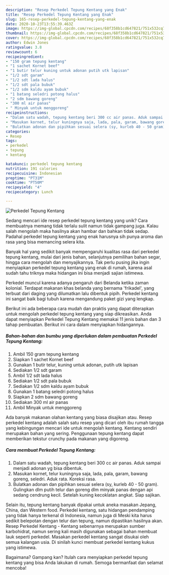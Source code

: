 ```yaml
---
description: "Resep Perkedel Tepung Kentang yang Enak"
title: "Resep Perkedel Tepung Kentang yang Enak"
slug: 165-resep-perkedel-tepung-kentang-yang-enak
date: 2020-10-23T13:55:39.463Z
image: https://img-global.cpcdn.com/recipes/68f358b1cd647821/751x532cq70/perkedel-tepung-kentang-foto-resep-utama.jpg
thumbnail: https://img-global.cpcdn.com/recipes/68f358b1cd647821/751x532cq70/perkedel-tepung-kentang-foto-resep-utama.jpg
cover: https://img-global.cpcdn.com/recipes/68f358b1cd647821/751x532cq70/perkedel-tepung-kentang-foto-resep-utama.jpg
author: Edwin Jones
ratingvalue: 3.8
reviewcount: 6
recipeingredient:
- "150 gram tepung kentang"
- "1 sachet Kornet beef"
- "1 butir telur kuning untuk adonan putih utk lapisan"
- "1/2 sdt garam"
- "1/2 sdt lada halus"
- "1/2 sdt pala bubuk"
- "1/2 sdm kaldu ayam bubuk"
- "1 batang seledri potong halus"
- "2 sdm bawang goreng"
- "300 ml air panas"
- " Minyak untuk menggoreng"
recipeinstructions:
- "Dalam satu wadah, tepung kentang beri 300 cc air panas. Aduk sampai menjadi adonan yg bisa dibentuk."
- "Masukan kornet, telur kuningnya saja, lada, pala, garam, bawang goreng, seledri. Aduk rata. Koreksi rasa."
- "Bulatkan adonan dan pipihkan sesuai selera (sy, kurleb 40 - 50 gram). Gulingkan dlm putih telur dan goreng dlm minyak panas dengan api sedang cendrung kecil. Setelah kuning kecoklatan angkat. Siap sajikan."
categories:
- Resep
tags:
- perkedel
- tepung
- kentang

katakunci: perkedel tepung kentang 
nutrition: 191 calories
recipecuisine: Indonesian
preptime: "PT31M"
cooktime: "PT50M"
recipeyield: "4"
recipecategory: Lunch

---
```



![Perkedel Tepung Kentang](https://img-global.cpcdn.com/recipes/68f358b1cd647821/751x532cq70/perkedel-tepung-kentang-foto-resep-utama.jpg)

Sedang mencari ide resep perkedel tepung kentang yang unik? Cara membuatnya memang tidak terlalu sulit namun tidak gampang juga. Kalau salah mengolah maka hasilnya akan hambar dan bahkan tidak sedap. Padahal perkedel tepung kentang yang enak harusnya sih punya aroma dan rasa yang bisa memancing selera kita.

Banyak hal yang sedikit banyak mempengaruhi kualitas rasa dari perkedel tepung kentang, mulai dari jenis bahan, selanjutnya pemilihan bahan segar, hingga cara mengolah dan menyajikannya. Tak perlu pusing jika ingin menyiapkan perkedel tepung kentang yang enak di rumah, karena asal sudah tahu triknya maka hidangan ini bisa menjadi sajian istimewa.

Perkedel muncul karena adanya pengaruh dari Belanda ketika zaman kolonial. Terdapat makanan khas belanda yang bernama &#39;frikadel&#39;, yang terbuat dari daging yang dilumatkan lalu dibentuk pipih. Perkedel kentang ini sangat baik bagi tubuh karena mengandung paket gizi yang lengkap.


Berikut ini ada beberapa cara mudah dan praktis yang dapat diterapkan untuk mengolah perkedel tepung kentang yang siap dikreasikan. Anda dapat menyiapkan Perkedel Tepung Kentang memakai 11 jenis bahan dan 3 tahap pembuatan. Berikut ini cara dalam menyiapkan hidangannya.

<!--inarticleads1-->

##### Bahan-bahan dan bumbu yang diperlukan dalam pembuatan Perkedel Tepung Kentang:

1. Ambil 150 gram tepung kentang
1. Siapkan 1 sachet Kornet beef
1. Gunakan 1 butir telur, kuning untuk adonan, putih utk lapisan
1. Sediakan 1/2 sdt garam
1. Ambil 1/2 sdt lada halus
1. Sediakan 1/2 sdt pala bubuk
1. Sediakan 1/2 sdm kaldu ayam bubuk
1. Gunakan 1 batang seledri potong halus
1. Siapkan 2 sdm bawang goreng
1. Sediakan 300 ml air panas
1. Ambil  Minyak untuk menggoreng


Ada banyak makanan olahan kentang yang biasa disajikan atau. Resep perkedel kentang adalah salah satu resep yang dicari oleh ibu rumah tangga yang kebingungan mencari ide untuk mengolah kentang. Kentang sendiri merupakan bahan yang sering. Penggunaan tepung kentang dapat memberikan tekstur crunchy pada makanan yang digoreng. 

<!--inarticleads2-->

##### Cara membuat Perkedel Tepung Kentang:

1. Dalam satu wadah, tepung kentang beri 300 cc air panas. Aduk sampai menjadi adonan yg bisa dibentuk.
1. Masukan kornet, telur kuningnya saja, lada, pala, garam, bawang goreng, seledri. Aduk rata. Koreksi rasa.
1. Bulatkan adonan dan pipihkan sesuai selera (sy, kurleb 40 - 50 gram). Gulingkan dlm putih telur dan goreng dlm minyak panas dengan api sedang cendrung kecil. Setelah kuning kecoklatan angkat. Siap sajikan.


Selain itu, tepung kentang banyak dipakai untuk aneka masakan Jepang, China, dan Western food. Perkedel kentang, satu hidangan pendamping yang tidak hanya terkenal di Indonesia, namun juga di Meski kita harus sedikit belepotan dengan telur dan tepung, namun dipastikan hasilnya akan. Resep Perkedel Kentang - Kentang sebenarnya merupakan sumber karbohidrat, namun sering kali masih digunakan sebagai bahan membuat lauk seperti perkedel. Masakan perkedel kentang sangat disukai oleh semua kalangan usia. Di sinilah kunci membuat perkedel kentang kukus yang istimewa. 

Bagaimana? Gampang kan? Itulah cara menyiapkan perkedel tepung kentang yang bisa Anda lakukan di rumah. Semoga bermanfaat dan selamat mencoba!
